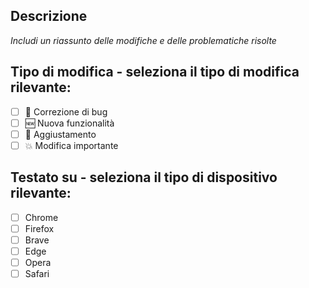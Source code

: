 <!-- @format -->

## Descrizione

_Includi un riassunto delle modifiche e delle problematiche risolte_

## Tipo di modifica - seleziona il tipo di modifica rilevante:

- [ ] 🐛 Correzione di bug
- [ ] 🆕 Nuova funzionalità
- [ ] 💄 Aggiustamento
- [ ] 💥 Modifica importante

## Testato su - seleziona il tipo di dispositivo rilevante:

- [ ] Chrome
- [ ] Firefox
- [ ] Brave
- [ ] Edge
- [ ] Opera
- [ ] Safari

